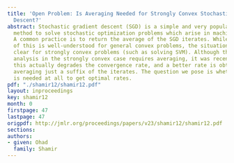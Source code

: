 ```yaml
---
title: 'Open Problem: Is Averaging Needed for Strongly Convex Stochastic Gradient
  Descent?'
abstract: Stochastic gradient descent (SGD) is a simple and very popular iterative
  method to solve stochastic optimization problems which arise in machine learning.
  A common practice is to return the average of the SGD iterates. While the utility
  of this is well-understood for general convex problems, the situation is much less
  clear for strongly convex problems (such as solving SVM). Although the standard
  analysis in the strongly convex case requires averaging, it was recently shown that
  this actually degrades the convergence rate, and a better rate is obtainable by
  averaging just a suffix of the iterates. The question we pose is whether averaging
  is needed at all to get optimal rates.
pdf: "./shamir12/shamir12.pdf"
layout: inproceedings
key: shamir12
month: 0
firstpage: 47
lastpage: 47
origpdf: http://jmlr.org/proceedings/papers/v23/shamir12/shamir12.pdf
sections: 
authors:
- given: Ohad
  family: Shamir
---
```

